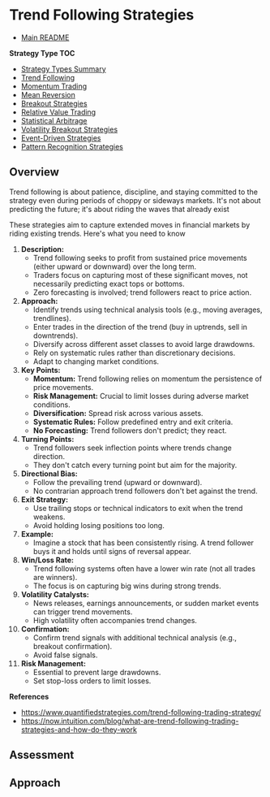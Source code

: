 # Trend Following Strategies

- [Main README](../README.md)

**Strategy Type TOC**

- [Strategy Types Summary](strategy_types.md)
- [Trend Following](trend_following_strategies.md)
- [Momentum Trading](momentum_strategies.md)
- [Mean Reversion](mean_reversion_strategies.md)
- [Breakout Strategies](breakout_strategies.md)
- [Relative Value Trading](relative_value_strategies.md)
- [Statistical Arbitrage](statistical_arbitrage_strategies.md)
- [Volatility Breakout Strategies](volatility_breakout_strategies.md)
- [Event-Driven Strategies](event_driven_strategies.md)
- [Pattern Recognition Strategies](pattern_recognition_strategies.md)

## Overview

Trend following is about patience, discipline, and staying committed to the strategy even during periods of choppy or sideways markets. It's not about predicting the future; it's about riding the waves that already exist

These strategies aim to capture extended moves in financial markets by riding existing trends. Here's what you need to know

1. **Description:**
   - Trend following seeks to profit from sustained price movements (either upward or downward) over the long term.
   - Traders focus on capturing most of these significant moves, not necessarily predicting exact tops or bottoms.
   - Zero forecasting is involved; trend followers react to price action.
2. **Approach:**
   - Identify trends using technical analysis tools (e.g., moving averages, trendlines).
   - Enter trades in the direction of the trend (buy in uptrends, sell in downtrends).
   - Diversify across different asset classes to avoid large drawdowns.
   - Rely on systematic rules rather than discretionary decisions.
   - Adapt to changing market conditions.
3. **Key Points:**
   - **Momentum:** Trend following relies on momentum the persistence of price movements.
   - **Risk Management:** Crucial to limit losses during adverse market conditions.
   - **Diversification:** Spread risk across various assets.
   - **Systematic Rules:** Follow predefined entry and exit criteria.
   - **No Forecasting:** Trend followers don't predict; they react.
4. **Turning Points:**
   - Trend followers seek inflection points where trends change direction.
   - They don't catch every turning point but aim for the majority.
5. **Directional Bias:**
   - Follow the prevailing trend (upward or downward).
   - No contrarian approach trend followers don't bet against the trend.
6. **Exit Strategy:**
   - Use trailing stops or technical indicators to exit when the trend weakens.
   - Avoid holding losing positions too long.
7. **Example:**
   - Imagine a stock that has been consistently rising. A trend follower buys it and holds until signs of reversal appear.
8. **Win/Loss Rate:**
   - Trend following systems often have a lower win rate (not all trades are winners).
   - The focus is on capturing big wins during strong trends.
9. **Volatility Catalysts:**
   - News releases, earnings announcements, or sudden market events can trigger trend movements.
   - High volatility often accompanies trend changes.
10. **Confirmation:**
    - Confirm trend signals with additional technical analysis (e.g., breakout confirmation).
    - Avoid false signals.
11. **Risk Management:**
    - Essential to prevent large drawdowns.
    - Set stop-loss orders to limit losses.

**References**

- https://www.quantifiedstrategies.com/trend-following-trading-strategy/
- https://now.intuition.com/blog/what-are-trend-following-trading-strategies-and-how-do-they-work


## Assessment


## Approach